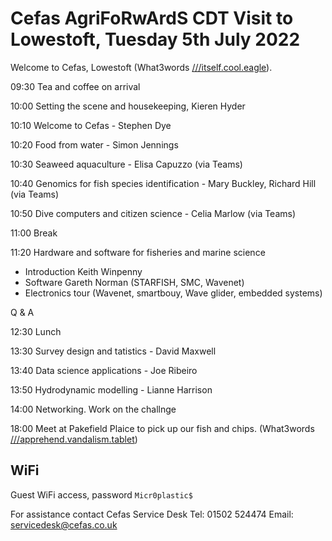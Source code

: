 # Cefas AgriFoRwArdS CDT Visit to Lowestoft, Tuesday 5th July 2022

Welcome to Cefas, Lowestoft (What3words [///itself.cool.eagle](https://w3w.co/apprehend.vandalism.tablet)).

09:30 Tea and coffee on arrival

10:00 Setting the scene and housekeeping, Kieren Hyder

10:10 Welcome to Cefas - Stephen Dye

10:20 Food from water - Simon Jennings

10:30 Seaweed aquaculture - Elisa Capuzzo (via Teams)

10:40 Genomics for fish species identification - Mary Buckley, Richard Hill (via Teams)

10:50 Dive computers and citizen science - Celia Marlow (via Teams)

11:00 Break

11:20 Hardware and software for fisheries and marine science

- Introduction Keith Winpenny
- Software Gareth Norman (STARFISH, SMC, Wavenet)
- Electronics tour (Wavenet, smartbouy, Wave glider, embedded systems)

Q & A

12:30 Lunch

13:30 Survey design and tatistics - David Maxwell

13:40 Data science applications - Joe Ribeiro

13:50 Hydrodynamic modelling - Lianne Harrison

14:00 Networking. Work on the challnge

18:00 Meet at Pakefield Plaice to pick up our fish and chips. (What3words [///apprehend.vandalism.tablet](https://w3w.co/apprehend.vandalism.tablet))

## WiFi

Guest WiFi access, password `Micr0plastic$`

For assistance contact Cefas Service Desk Tel: 01502 524474 Email: servicedesk@cefas.co.uk

